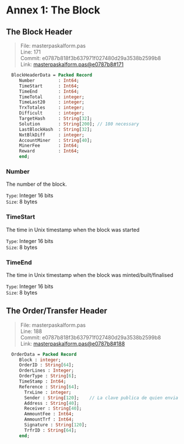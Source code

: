 # Annex 1: The Block

## The Block Header

> File: masterpaskalform.pas  
> Line: 171  
> Commit: e0787b818f3b637971f027480d29a3538b2599b8  
> Link: [masterpaskalform.pas@e0787b8#171](https://github.com/Noso-Project/NosoWallet/blob/e0787b818f3b637971f027480d29a3538b2599b8/masterpaskalform.pas#L171)

```pas
  BlockHeaderData = Packed Record
     Number         : Int64;
     TimeStart      : Int64;
     TimeEnd        : Int64;
     TimeTotal      : integer;
     TimeLast20     : integer;
     TrxTotales     : integer;
     Difficult      : integer;
     TargetHash     : String[32];
     Solution       : String[200]; // 180 necessary
     LastBlockHash  : String[32];
     NxtBlkDiff     : integer;
     AccountMiner   : String[40];
     MinerFee       : Int64;
     Reward         : Int64;
     end;
```

### Number

The number of the block.

`Type`: Integer 16 bits  
`Size`: 8 bytes

### TimeStart

The time in Unix timestamp when the block was started

`Type`: Integer 16 bits  
`Size`: 8 bytes

### TimeEnd

The time in Unix timestamp when the block was minted/built/finalised

`Type`: Integer 16 bits  
`Size`: 8 bytes

## The Order/Transfer Header

> File: masterpaskalform.pas  
> Line: 188  
> Commit: e0787b818f3b637971f027480d29a3538b2599b8  
> Link: [masterpaskalform.pas@e0787b8#188](https://github.com/Noso-Project/NosoWallet/blob/e0787b818f3b637971f027480d29a3538b2599b8/masterpaskalform.pas#L188)

```pas
  OrderData = Packed Record
     Block : integer;
     OrderID : String[64];
     OrderLines : Integer;
     OrderType : String[6];
     TimeStamp : Int64;
     Reference : String[64];
       TrxLine : integer;
       Sender : String[120];    // La clave publica de quien envia
       Address : String[40];
       Receiver : String[40];
       AmmountFee : Int64;
       AmmountTrf : Int64;
       Signature : String[120];
       TrfrID : String[64];
     end;
```
